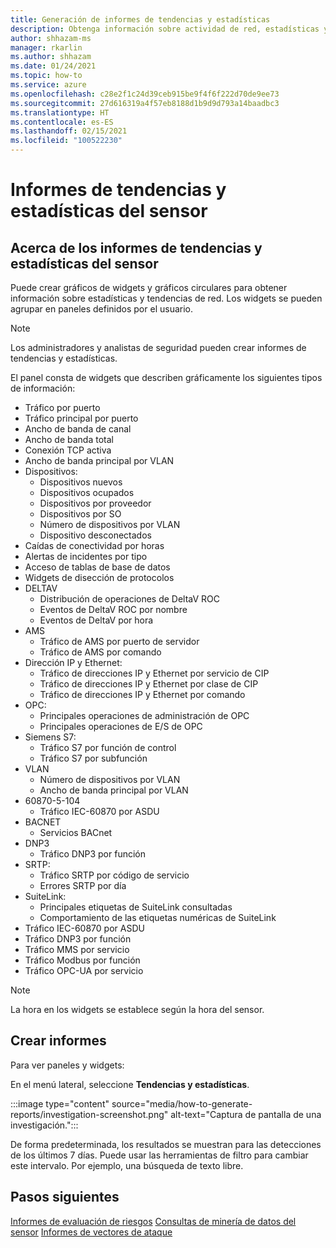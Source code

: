 ```yaml
---
title: Generación de informes de tendencias y estadísticas
description: Obtenga información sobre actividad de red, estadísticas y tendencias mediante el uso de los widgets de tendencias y estadísticas de IoT.
author: shhazam-ms
manager: rkarlin
ms.author: shhazam
ms.date: 01/24/2021
ms.topic: how-to
ms.service: azure
ms.openlocfilehash: c28e2f1c24d39ceb915be9f4f6f222d70de9ee73
ms.sourcegitcommit: 27d616319a4f57eb8188d1b9d9d793a14baadbc3
ms.translationtype: HT
ms.contentlocale: es-ES
ms.lasthandoff: 02/15/2021
ms.locfileid: "100522230"
---
```

# <a name="sensor-trends-and-statistics-reports"></a>Informes de tendencias y estadísticas del sensor

## <a name="about-sensor-trends-and-statistics-reports"></a>Acerca de los informes de tendencias y estadísticas del sensor

Puede crear gráficos de widgets y gráficos circulares para obtener información sobre estadísticas y tendencias de red. Los widgets se pueden agrupar en paneles definidos por el usuario.

> [!NOTE]
> Los administradores y analistas de seguridad pueden crear informes de tendencias y estadísticas.

El panel consta de widgets que describen gráficamente los siguientes tipos de información:

- Tráfico por puerto
- Tráfico principal por puerto
- Ancho de banda de canal
- Ancho de banda total
- Conexión TCP activa
- Ancho de banda principal por VLAN
- Dispositivos:
  - Dispositivos nuevos
  - Dispositivos ocupados
  - Dispositivos por proveedor
  - Dispositivos por SO
  - Número de dispositivos por VLAN
  - Dispositivo desconectados
- Caídas de conectividad por horas
- Alertas de incidentes por tipo
- Acceso de tablas de base de datos
- Widgets de disección de protocolos
- DELTAV
  - Distribución de operaciones de DeltaV ROC
  - Eventos de DeltaV ROC por nombre
  - Eventos de DeltaV por hora
- AMS
  - Tráfico de AMS por puerto de servidor
  - Tráfico de AMS por comando
- Dirección IP y Ethernet:
  - Tráfico de direcciones IP y Ethernet por servicio de CIP
  - Tráfico de direcciones IP y Ethernet por clase de CIP
  - Tráfico de direcciones IP y Ethernet por comando
- OPC:
  - Principales operaciones de administración de OPC
  - Principales operaciones de E/S de OPC
- Siemens S7:
  - Tráfico S7 por función de control
  - Tráfico S7 por subfunción
- VLAN
  - Número de dispositivos por VLAN
  - Ancho de banda principal por VLAN
- 60870-5-104
  - Tráfico IEC-60870 por ASDU
- BACNET
  - Servicios BACnet
- DNP3
  - Tráfico DNP3 por función
- SRTP:
  - Tráfico SRTP por código de servicio
  - Errores SRTP por día
- SuiteLink:
  - Principales etiquetas de SuiteLink consultadas
  - Comportamiento de las etiquetas numéricas de SuiteLink
- Tráfico IEC-60870 por ASDU
- Tráfico DNP3 por función
- Tráfico MMS por servicio
- Tráfico Modbus por función
- Tráfico OPC-UA por servicio

> [!NOTE]
>  La hora en los widgets se establece según la hora del sensor.

## <a name="create-reports"></a>Crear informes

Para ver paneles y widgets:

En el menú lateral, seleccione **Tendencias y estadísticas**.

:::image type="content" source="media/how-to-generate-reports/investigation-screenshot.png" alt-text="Captura de pantalla de una investigación.":::

De forma predeterminada, los resultados se muestran para las detecciones de los últimos 7 días. Puede usar las herramientas de filtro para cambiar este intervalo. Por ejemplo, una búsqueda de texto libre.

## <a name="next-steps"></a>Pasos siguientes

[Informes de evaluación de riesgos](how-to-create-risk-assessment-reports.md)
[Consultas de minería de datos del sensor](how-to-create-data-mining-queries.md)
[Informes de vectores de ataque](how-to-create-attack-vector-reports.md)